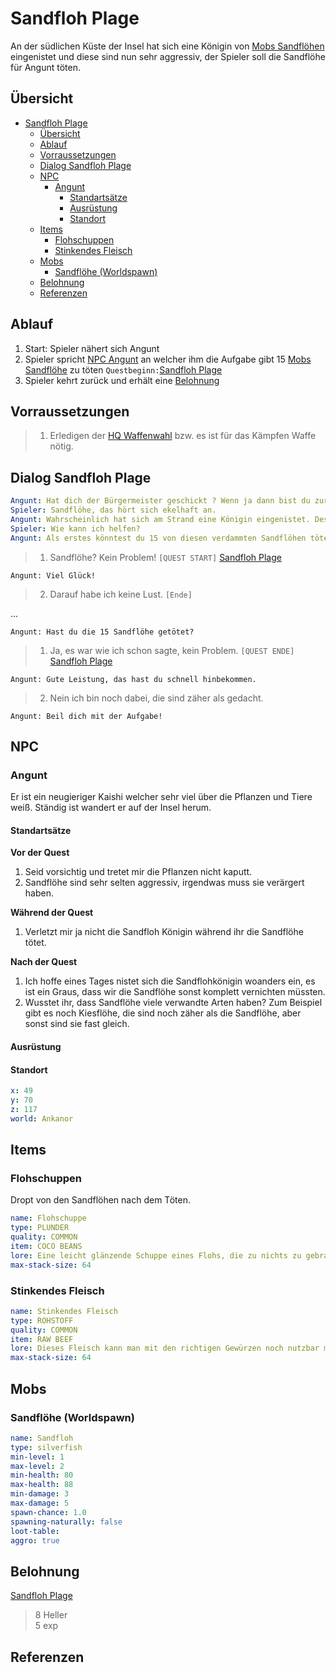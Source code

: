 # Sandfloh Plage

An der südlichen Küste der Insel hat sich eine Königin von [Mobs Sandflöhen](#Sandflöhe) eingenistet und diese sind nun sehr aggressiv, der Spieler soll die Sandflöhe für Angunt töten.

## Übersicht

- [Sandfloh Plage](#sandfloh-plage)
  - [Übersicht](#%C3%BCbersicht)
  - [Ablauf](#ablauf)
  - [Vorraussetzungen](#vorraussetzungen)
  - [Dialog Sandfloh Plage](#dialog-sandfloh-plage)
  - [NPC](#npc)
    - [Angunt](#angunt)
      - [Standartsätze](#standarts%C3%A4tze)
      - [Ausrüstung](#ausr%C3%BCstung)
      - [Standort](#standort)
  - [Items](#items)
    - [Flohschuppen](#flohschuppen)
    - [Stinkendes Fleisch](#stinkendes-fleisch)
  - [Mobs](#mobs)
    - [Sandflöhe (Worldspawn)](#sandfl%C3%B6he-worldspawn)
  - [Belohnung](#belohnung)
  - [Referenzen](#referenzen)

## Ablauf

1. Start: Spieler nähert sich Angunt
2. Spieler spricht [NPC Angunt](#Angunt) an welcher ihm die Aufgabe gibt 15 [Mobs Sandflöhe](#Sandflöhe) zu töten `Questbeginn:`[Sandfloh Plage](#sandfloh-plage)
3. Spieler kehrt zurück und erhält eine [Belohnung](#Belohnung)

## Vorraussetzungen

> 1. Erledigen der [HQ Waffenwahl](../../hauptquest/4-1-waffenwahl/README.md) bzw. es ist für das Kämpfen Waffe nötig.



## Dialog Sandfloh Plage

```yml
Angunt: Hat dich der Bürgermeister geschickt ? Wenn ja dann bist du zur passender Zeit gekommen, wir haben ein Sandfloh Problem.
Spieler: Sandflöhe, das hört sich ekelhaft an.
Angunt: Wahrscheinlich hat sich am Strand eine Königin eingenistet. Deswegen sind sie so aggressiv
Spieler: Wie kann ich helfen?
Angunt: Als erstes könntest du 15 von diesen verdammten Sandflöhen töten.
```
> 1. Sandflöhe? Kein Problem! `[QUEST START]` [Sandfloh Plage](#sandfloh-plage)

`Angunt: Viel Glück!`

> 2. Darauf habe ich keine Lust. `[Ende]`

...

`Angunt: Hast du die 15 Sandflöhe getötet?`

> 1. Ja, es war wie ich schon sagte, kein Problem. `[QUEST ENDE]` [Sandfloh Plage](#sandfloh-plage)

`Angunt: Gute Leistung, das hast du schnell hinbekommen.`

>2. Nein ich bin noch dabei, die sind zäher als gedacht.

`Angunt: Beil dich mit der Aufgabe!`


## NPC

### Angunt

Er ist ein neugieriger Kaishi welcher sehr viel über die Pflanzen und Tiere weiß. Ständig ist wandert er auf der Insel herum. 
 
#### Standartsätze  

**Vor der Quest**
1. Seid vorsichtig und tretet mir die Pflanzen nicht kaputt.
2. Sandflöhe sind sehr selten aggressiv, irgendwas muss sie verärgert haben.

**Während der Quest**  
1. Verletzt mir ja nicht die Sandfloh Königin während ihr die Sandflöhe tötet.

**Nach der Quest**
1. Ich hoffe eines Tages nistet sich die Sandflohkönigin woanders ein, es ist ein Graus, dass wir die Sandflöhe sonst komplett vernichten müssten.
2. Wusstet ihr, dass Sandflöhe viele verwandte Arten haben? Zum Beispiel gibt es noch Kiesflöhe, die sind noch zäher als die Sandflöhe, aber sonst sind sie fast gleich.


#### Ausrüstung

#### Standort

```yml
x: 49
y: 70
z: 117
world: Ankanor
```

## Items

### Flohschuppen

Dropt von den Sandflöhen nach dem Töten.

```yml
name: Flohschuppe
type: PLUNDER
quality: COMMON
item: COCO BEANS
lore: Eine leicht glänzende Schuppe eines Flohs, die zu nichts zu gebrauchen ist.
max-stack-size: 64
```

### Stinkendes Fleisch

```yml
name: Stinkendes Fleisch
type: ROHSTOFF
quality: COMMON
item: RAW BEEF
lore: Dieses Fleisch kann man mit den richtigen Gewürzen noch nutzbar machen.
max-stack-size: 64
```

## Mobs

### Sandflöhe (Worldspawn)

```yml
name: Sandfloh
type: silverfish
min-level: 1
max-level: 2
min-health: 80
max-health: 88
min-damage: 3
max-damage: 5
spawn-chance: 1.0
spawning-naturally: false
loot-table: 
aggro: true
```

## Belohnung

[Sandfloh Plage](#sandfloh-plage)
> 8 Heller  
> 5 exp

## Referenzen